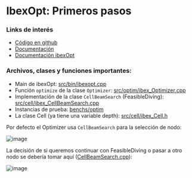 IbexOpt: Primeros pasos
==

### Links de interés

* [Código en github](https://github.com/ibex-team/ibex-lib)
* [Documentación](http://www.ibex-lib.org/doc/)
* [Documentación ibexOpt](http://www.ibex-lib.org/doc/optim.html)

### Archivos, clases y funciones importantes:

* Main de ibexOpt: [src/bin/ibexopt.cpp](https://github.com/ibex-team/ibex-lib/blob/master/src/bin/ibexopt.cpp)
* Función  `optimize` de la clase `Optimizer`: [src/optim/ibex_Optimizer.cpp](https://github.com/ibex-team/ibex-lib/blob/master/src/optim/ibex_Optimizer.cpp#L415) 
* Implementación de la clase `CellBeamSearch` (FeasibleDiving): [src/cell/ibex_CellBeamSearch.cpp](https://github.com/ibex-team/ibex-lib/blob/master/src/cell/ibex_CellBeamSearch.cpp)
* Instancias de prueba: [benchs/optim](https://github.com/ibex-team/ibex-lib/tree/master/benchs/optim)
* La clase Cell (ya tiene una variable depth): [src/cell/ibex_Cell.h](https://github.com/ibex-team/ibex-lib/blob/master/src/cell/ibex_Cell.h)

Por defecto el Optimizer usa `CellBeamSearch` para la selección de nodo:

![image](https://i.imgur.com/0yru4dk.png)


La decisión de si queremos continuar con FeasibleDiving o pasar a otro nodo se debería tomar aquí ([CellBeamSearch.cpp](https://github.com/ibex-team/ibex-lib/blob/master/src/cell/ibex_CellBeamSearch.cpp#L61)):

![image](https://i.imgur.com/V4gdnik.png)
<!--stackedit_data:
eyJoaXN0b3J5IjpbMTc5Mjk2MDM0NCwtNDcwMjM0MTQyXX0=
-->